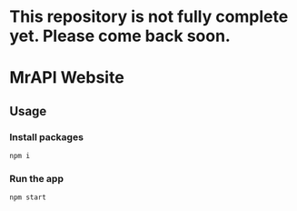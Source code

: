 # This repository is not fully complete yet. Please come back soon.

# MrAPI Website
## Usage
### Install packages
```shell
npm i
```
### Run the app
```shell
npm start
```
